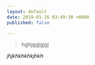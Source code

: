 ```yaml
---
layout: default
date: 2019-01-26 03:49:30 +0000
published: false

---
```

> hghjggjgjgj

_jhjkhkhkhkjhkh_